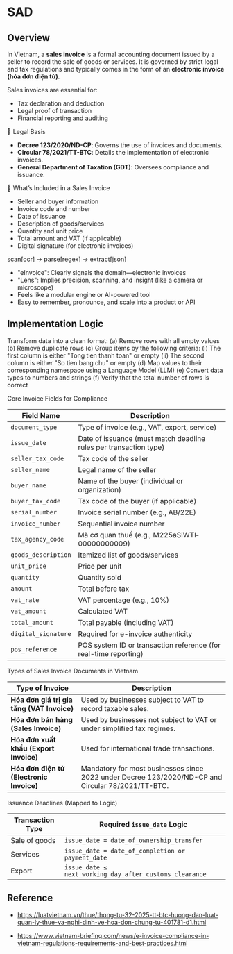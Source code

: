 # SAD

## **Overview**

In Vietnam, a **sales invoice** is a formal accounting document issued by a seller to record the sale of goods or services. It is governed by strict legal and tax regulations and typically comes in the form of an **electronic invoice (hóa đơn điện tử)**.

Sales invoices are essential for:

- Tax declaration and deduction
- Legal proof of transaction
- Financial reporting and auditing

📌 Legal Basis

- **Decree 123/2020/ND-CP**: Governs the use of invoices and documents.
- **Circular 78/2021/TT-BTC**: Details the implementation of electronic invoices.
- **General Department of Taxation (GDT)**: Oversees compliance and issuance.

🧾 What’s Included in a Sales Invoice

- Seller and buyer information
- Invoice code and number
- Date of issuance
- Description of goods/services
- Quantity and unit price
- Total amount and VAT (if applicable)
- Digital signature (for electronic invoices)

scan[ocr] → parse[regex] → extract[json]

- "eInvoice": Clearly signals the domain—electronic invoices
- "Lens": Implies precision, scanning, and insight (like a camera or microscope)
- Feels like a modular engine or AI-powered tool
- Easy to remember, pronounce, and scale into a product or API

## **Implementation Logic**

Transform data into a clean format:
(a) Remove rows with all empty values
(b) Remove duplicate rows
(c) Group items by the following criteria:
(i) The first column is either "Tong tien thanh toan" or empty
(ii) The second column is either "So tien bang chu" or empty
(d) Map values to their corresponding namespace using a Language Model (LLM)
(e) Convert data types to numbers and strings
(f) Verify that the total number of rows is correct

Core Invoice Fields for Compliance

| Field Name          | Description                                                       |
| ------------------- | ----------------------------------------------------------------- |
| `document_type`     | Type of invoice (e.g., VAT, export, service)                      |
| `issue_date`        | Date of issuance (must match deadline rules per transaction type) |
| `seller_tax_code`   | Tax code of the seller                                            |
| `seller_name`       | Legal name of the seller                                          |
| `buyer_name`        | Name of the buyer (individual or organization)                    |
| `buyer_tax_code`    | Tax code of the buyer (if applicable)                             |
| `serial_number`     | Invoice serial number (e.g., AB/22E)                              |
| `invoice_number`    | Sequential invoice number                                         |
| `tax_agency_code`   | Mã cơ quan thuế (e.g., M2­25a­SIWTI­00000000009)                  |
| `goods_description` | Itemized list of goods/services                                   |
| `unit_price`        | Price per unit                                                    |
| `quantity`          | Quantity sold                                                     |
| `amount`            | Total before tax                                                  |
| `vat_rate`          | VAT percentage (e.g., 10%)                                        |
| `vat_amount`        | Calculated VAT                                                    |
| `total_amount`      | Total payable (including VAT)                                     |
| `digital_signature` | Required for e-invoice authenticity                               |
| `pos_reference`     | POS system ID or transaction reference (for real-time reporting)  |

Types of Sales Invoice Documents in Vietnam

| Type of Invoice                            | Description                                                                                       |
| ------------------------------------------ | ------------------------------------------------------------------------------------------------- |
| **Hóa đơn giá trị gia tăng (VAT Invoice)** | Used by businesses subject to VAT to record taxable sales.                                        |
| **Hóa đơn bán hàng (Sales Invoice)**       | Used by businesses not subject to VAT or under simplified tax regimes.                            |
| **Hóa đơn xuất khẩu (Export Invoice)**     | Used for international trade transactions.                                                        |
| **Hóa đơn điện tử (Electronic Invoice)**   | Mandatory for most businesses since 2022 under Decree 123/2020/ND-CP and Circular 78/2021/TT-BTC. |

Issuance Deadlines (Mapped to Logic)

| Transaction Type | Required `issue_date` Logic                             |
| ---------------- | ------------------------------------------------------- |
| Sale of goods    | `issue_date = date_of_ownership_transfer`               |
| Services         | `issue_date = date_of_completion or payment_date`       |
| Export           | `issue_date ≤ next_working_day_after_customs_clearance` |

## **Reference**

- <https://luatvietnam.vn/thue/thong-tu-32-2025-tt-btc-huong-dan-luat-quan-ly-thue-va-nghi-dinh-ve-hoa-don-chung-tu-401781-d1.html>

- <https://www.vietnam-briefing.com/news/e-invoice-compliance-in-vietnam-regulations-requirements-and-best-practices.html>
